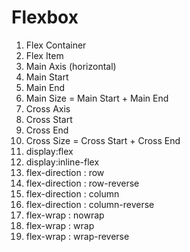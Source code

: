 # Flexbox

1. Flex Container
2. Flex Item
3. Main Axis (horizontal)
4. Main Start
5. Main End
6. Main Size = Main Start + Main End
7. Cross Axis
8. Cross Start
9. Cross End
10. Cross Size = Cross Start + Cross End
11. display:flex
12. display:inline-flex
13. flex-direction : row
14. flex-direction : row-reverse
15. flex-direction : column
16. flex-direction : column-reverse
17. flex-wrap : nowrap
18. flex-wrap : wrap
19. flex-wrap : wrap-reverse
